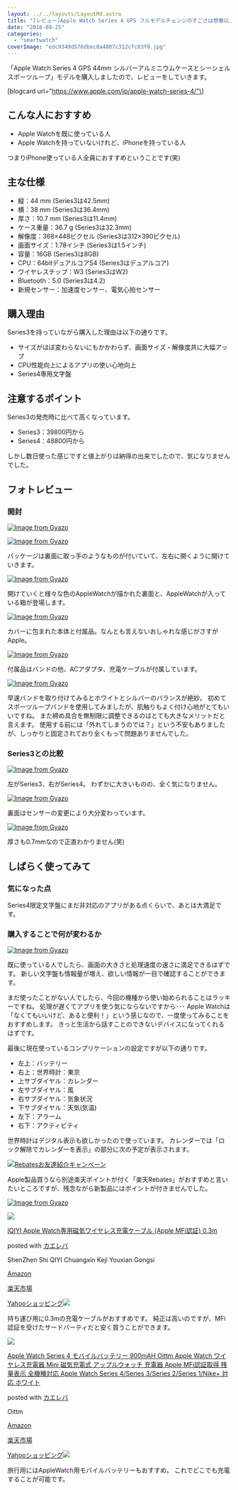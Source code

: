 ```yaml
---
layout: ../../layouts/LayoutMd.astro
title: "[レビュー]Apple Watch Series 4 GPS フルモデルチェンジのすごさは想像以上だった"
date: "2018-09-25"
categories: 
  - "smartwatch"
coverImage: "edc9349d576dbec8a4807c312cfc83f0.jpg"
---
```


「Apple Watch Series 4 GPS 44mm シルバーアルミニウムケースとシーシェルスポーツループ」モデルを購入しましたので、レビューをしていきます。

\[blogcard url="https://www.apple.com/jp/apple-watch-series-4/"\]

## こんな人におすすめ

- Apple Watchを既に使っている人
- Apple Watchを持っていないけれど、iPhoneを持っている人

つまりiPhone使っている人全員におすすめということです(笑)

## 主な仕様

- 縦：44 mm (Series3は42.5mm)
- 横：38 mm (Series3は36.4mm)
- 厚さ：10.7 mm (Series3は11.4mm)
- ケース重量：36.7 g (Series3は32.3mm)
- 解像度：368×448ピクセル (Series3は312×390ピクセル)
- 画面サイズ：1.78インチ (Series3は1.5インチ)
- 容量：16GB (Series3は8GB)
- CPU：64bitデュアルコアS4 (Series3はデュアルコア)
- ワイヤレスチップ：W3 (Series3はW2)
- Bluetooth：5.0 (Series3は4.2)
- 新規センサー：加速度センサー、電気心拍センサー

## 購入理由

Series3を持っていながら購入した理由は以下の通りです。

- サイズがほぼ変わらないにもかかわらず、画面サイズ・解像度共に大幅アップ
- CPU性能向上によるアプリの使い心地向上
- Series4専用文字盤

## 注意するポイント

Series3の発売時に比べて高くなっています。

- Series3：39800円から
- Series4：48800円から

しかし数日使った感じですと値上がりは納得の出来でしたので、気になりませんでした。

## フォトレビュー

### 開封

[![Image from Gyazo](images/483f02166bd148bc4f820d5c8d6d1a42.jpg)](https://gyazo.com/483f02166bd148bc4f820d5c8d6d1a42)

[![Image from Gyazo](images/ad174036f175b8193cb58829e583d2e8.jpg)](https://gyazo.com/ad174036f175b8193cb58829e583d2e8)

パッケージは裏面に取っ手のようなものが付いていて、左右に開くように開けていきます。

[![Image from Gyazo](images/9032bad8e54dfbbcb2f9ebf3b9031304.jpg)](https://gyazo.com/9032bad8e54dfbbcb2f9ebf3b9031304)

開けていくと様々な色のAppleWatchが描かれた裏面と、AppleWatchが入っている箱が登場します。

[![Image from Gyazo](images/b5ad4e726a4626204f889360e639ada1.jpg)](https://gyazo.com/b5ad4e726a4626204f889360e639ada1)

カバーに包まれた本体と付属品。なんとも言えないおしゃれな感じがさすがApple。

[![Image from Gyazo](images/b283e2d0e087e9e1847411c714e89b64.jpg)](https://gyazo.com/b283e2d0e087e9e1847411c714e89b64)

付属品はバンドの他、ACアダプタ、充電ケーブルが付属しています。

[![Image from Gyazo](images/b0e8ed641b03e70c54f0e9c5bce39c1c.jpg)](https://gyazo.com/b0e8ed641b03e70c54f0e9c5bce39c1c)

早速バンドを取り付けてみるとホワイトとシルバーのバランスが絶妙。 初めてスポーツループバンドを使用してみましたが、肌触りもよく付け心地がとてもいいですね。 また締め具合を無制限に調整できるのはとても大きなメリットだと言えます。 使用する前には「外れてしまうのでは？」という不安もありましたが、しっかりと固定されており全くもって問題ありませんでした。

### Series3との比較

[![Image from Gyazo](images/e826a489f53d77268eb1fdf73a2b9708.jpg)](https://gyazo.com/e826a489f53d77268eb1fdf73a2b9708)

左がSeries3、右がSeries4。 わずかに大きいものの、全く気になりません。

[![Image from Gyazo](images/962b02cf50d04c6f4b8d822d62761c0f.jpg)](https://gyazo.com/962b02cf50d04c6f4b8d822d62761c0f)

裏面はセンサーの変更により大分変わっています。

[![Image from Gyazo](images/b2d565bb9a222495f3e59ac23aeac114.jpg)](https://gyazo.com/b2d565bb9a222495f3e59ac23aeac114)

厚さも0.7mmなので正直わかりません(笑)

## しばらく使ってみて

### 気になった点

Series4限定文字盤にまだ非対応のアプリがある点くらいで、あとは大満足です。

### 購入することで何が変わるか

[![Image from Gyazo](images/edc9349d576dbec8a4807c312cfc83f0.jpg)](https://gyazo.com/edc9349d576dbec8a4807c312cfc83f0)

既に使っている人でしたら、画面の大きさと処理速度の速さに満足できるはずです。 新しい文字盤も情報量が増え、欲しい情報が一目で確認することができます。

まだ使ったことがない人でしたら、今回の機種から使い始められることはラッキーですね。 処理が遅くてアプリを使う気にならないですから･･･ Apple Watchは「なくてもいいけど、あると便利！」という感じなので、一度使ってみることをおすすめします。 きっと生活から話すことのできないデバイスになってくれるはずです。

最後に現在使っているコンプリケーションの設定ですが以下の通りです。

- 左上：バッテリー
- 右上：世界時計：東京
- 上サブダイヤル：カレンダー
- 左サブダイヤル：風
- 右サブダイヤル：気象状況
- 下サブダイヤル：天気(気温)
- 左下：アラーム
- 右下：アクティビティ

世界時計はデジタル表示も欲しかったので使っています。 カレンダーでは「ロック解除でカレンダーを表示」の部分に次の予定が表示されます。

[![Rebatesお友達紹介キャンペーン](images/rebates-banner_520x88px_02.png)](https://www.rebates.jp/referrer?referrerid=c4PvkrmtmDM%3D)

Apple製品買うなら別途楽天ポイントが付く「楽天Rebates」がおすすめと言いたいところですが、残念ながら新製品にはポイントが付きませんでした。

[![Image from Gyazo](images/ace2e7dbad179315ba2c3aac82f4272b.png)](https://gyazo.com/ace2e7dbad179315ba2c3aac82f4272b)

[![](images/31klJtMW1EL._SL160_.jpg)](https://www.amazon.co.jp/exec/obidos/ASIN/B01N4NMNR2/mizuka123-22/)

[IQIYI Apple Watch専用磁気ワイヤレス充電ケーブル (Apple MFi認証) 0.3m](https://www.amazon.co.jp/exec/obidos/ASIN/B01N4NMNR2/mizuka123-22/)

posted with [カエレバ](https://kaereba.com)

ShenZhen Shi QIYI Chuangxin Keji Youxian Gongsi

[Amazon](https://www.amazon.co.jp/gp/search?keywords=IQIYI%20Apple%20Watch%E5%B0%82%E7%94%A8%E7%A3%81%E6%B0%97%E3%83%AF%E3%82%A4%E3%83%A4%E3%83%AC%E3%82%B9%E5%85%85%E9%9B%BB%E3%82%B1%E3%83%BC%E3%83%96%E3%83%AB%20%28Apple%20MFi%E8%AA%8D%E8%A8%BC%29%200.3m&__mk_ja_JP=%E3%82%AB%E3%82%BF%E3%82%AB%E3%83%8A&tag=mizuka123-22)

[楽天市場](https://hb.afl.rakuten.co.jp/hgc/042e7c24.303572e6.042e7c25.e339d30a/?pc=https%3A%2F%2Fsearch.rakuten.co.jp%2Fsearch%2Fmall%2FIQIYI%2520Apple%2520Watch%25E5%25B0%2582%25E7%2594%25A8%25E7%25A3%2581%25E6%25B0%2597%25E3%2583%25AF%25E3%2582%25A4%25E3%2583%25A4%25E3%2583%25AC%25E3%2582%25B9%25E5%2585%2585%25E9%259B%25BB%25E3%2582%25B1%25E3%2583%25BC%25E3%2583%2596%25E3%2583%25AB%2520%2528Apple%2520MFi%25E8%25AA%258D%25E8%25A8%25BC%2529%25200.3m%2F-%2Ff.1-p.1-s.1-sf.0-st.A-v.2%3Fx%3D0%26scid%3Daf_ich_link_urltxt%26m%3Dhttp%3A%2F%2Fm.rakuten.co.jp%2F)

[Yahooショッピング![](//ad.jp.ap.valuecommerce.com/servlet/gifbanner?sid=3066752&pid=881990642)](//ck.jp.ap.valuecommerce.com/servlet/referral?sid=3066752&pid=881990642&vc_url=http%3A%2F%2Fsearch.shopping.yahoo.co.jp%2Fsearch%3Fp%3DIQIYI%2520Apple%2520Watch%25E5%25B0%2582%25E7%2594%25A8%25E7%25A3%2581%25E6%25B0%2597%25E3%2583%25AF%25E3%2582%25A4%25E3%2583%25A4%25E3%2583%25AC%25E3%2582%25B9%25E5%2585%2585%25E9%259B%25BB%25E3%2582%25B1%25E3%2583%25BC%25E3%2583%2596%25E3%2583%25AB%2520%2528Apple%2520MFi%25E8%25AA%258D%25E8%25A8%25BC%2529%25200.3m&vcptn=kaereba)

持ち運び用に0.3mの充電ケーブルがおすすめです。 純正は高いのですが、MFi認証を受けたサードパーティだと安く買うことができます。

[![](images/31MiPIgI3mL._SL160_.jpg)](https://www.amazon.co.jp/exec/obidos/ASIN/B075Z48PJY/mizuka123-22/)

[Apple Watch Series 4 モバイルバッテリー 900mAH Oittm Apple Watch ワイヤレス充電器 Mini 磁気充電式 アップルウォッチ 充電器 Apple MFi認証取得 残量表示 全機種対応 Apple Watch Series 4/Series 3/Series 2/Series 1/Nike+ 対応 ホワイト](https://www.amazon.co.jp/exec/obidos/ASIN/B075Z48PJY/mizuka123-22/)

posted with [カエレバ](https://kaereba.com)

Oittm

[Amazon](https://www.amazon.co.jp/gp/search?keywords=Apple%20Watch%20Series%204%20%E3%83%A2%E3%83%90%E3%82%A4%E3%83%AB%E3%83%90%E3%83%83%E3%83%86%E3%83%AA%E3%83%BC%20900mAH%20Oittm%20Apple%20Watch%20%E3%83%AF%E3%82%A4%E3%83%A4%E3%83%AC%E3%82%B9%E5%85%85%E9%9B%BB%E5%99%A8%20Mini%20%E7%A3%81%E6%B0%97%E5%85%85%E9%9B%BB%E5%BC%8F%20%E3%82%A2%E3%83%83%E3%83%97%E3%83%AB%E3%82%A6%E3%82%A9%E3%83%83%E3%83%81%20%E5%85%85%E9%9B%BB%E5%99%A8%20Apple%20MFi%E8%AA%8D%E8%A8%BC%E5%8F%96%E5%BE%97%20%E6%AE%8B%E9%87%8F%E8%A1%A8%E7%A4%BA%20%E5%85%A8%E6%A9%9F%E7%A8%AE%E5%AF%BE%E5%BF%9C%20Apple%20Watch%20Series%204%2FSeries%203%2FSeries%202%2FSeries%201%2FNike%20%20%E5%AF%BE%E5%BF%9C%20%E3%83%9B%E3%83%AF%E3%82%A4%E3%83%88&__mk_ja_JP=%E3%82%AB%E3%82%BF%E3%82%AB%E3%83%8A&tag=mizuka123-22)

[楽天市場](https://hb.afl.rakuten.co.jp/hgc/042e7c24.303572e6.042e7c25.e339d30a/?pc=https%3A%2F%2Fsearch.rakuten.co.jp%2Fsearch%2Fmall%2FApple%2520Watch%2520Series%25204%2520%25E3%2583%25A2%25E3%2583%2590%25E3%2582%25A4%25E3%2583%25AB%25E3%2583%2590%25E3%2583%2583%25E3%2583%2586%25E3%2583%25AA%25E3%2583%25BC%2520900mAH%2520Oittm%2520Apple%2520Watch%2520%25E3%2583%25AF%25E3%2582%25A4%25E3%2583%25A4%25E3%2583%25AC%25E3%2582%25B9%25E5%2585%2585%25E9%259B%25BB%25E5%2599%25A8%2520Mini%2520%25E7%25A3%2581%25E6%25B0%2597%25E5%2585%2585%25E9%259B%25BB%25E5%25BC%258F%2520%25E3%2582%25A2%25E3%2583%2583%25E3%2583%2597%25E3%2583%25AB%25E3%2582%25A6%25E3%2582%25A9%25E3%2583%2583%25E3%2583%2581%2520%25E5%2585%2585%25E9%259B%25BB%25E5%2599%25A8%2520Apple%2520MFi%25E8%25AA%258D%25E8%25A8%25BC%25E5%258F%2596%25E5%25BE%2597%2520%25E6%25AE%258B%25E9%2587%258F%25E8%25A1%25A8%25E7%25A4%25BA%2520%25E5%2585%25A8%25E6%25A9%259F%25E7%25A8%25AE%25E5%25AF%25BE%25E5%25BF%259C%2520Apple%2520Watch%2520Series%25204%252FSeries%25203%252FSeries%25202%252FSeries%25201%252FNike%2520%2520%25E5%25AF%25BE%25E5%25BF%259C%2520%25E3%2583%259B%25E3%2583%25AF%25E3%2582%25A4%25E3%2583%2588%2F-%2Ff.1-p.1-s.1-sf.0-st.A-v.2%3Fx%3D0%26scid%3Daf_ich_link_urltxt%26m%3Dhttp%3A%2F%2Fm.rakuten.co.jp%2F)

[Yahooショッピング![](//ad.jp.ap.valuecommerce.com/servlet/gifbanner?sid=3066752&pid=881990642)](//ck.jp.ap.valuecommerce.com/servlet/referral?sid=3066752&pid=881990642&vc_url=http%3A%2F%2Fsearch.shopping.yahoo.co.jp%2Fsearch%3Fp%3DApple%2520Watch%2520Series%25204%2520%25E3%2583%25A2%25E3%2583%2590%25E3%2582%25A4%25E3%2583%25AB%25E3%2583%2590%25E3%2583%2583%25E3%2583%2586%25E3%2583%25AA%25E3%2583%25BC%2520900mAH%2520Oittm%2520Apple%2520Watch%2520%25E3%2583%25AF%25E3%2582%25A4%25E3%2583%25A4%25E3%2583%25AC%25E3%2582%25B9%25E5%2585%2585%25E9%259B%25BB%25E5%2599%25A8%2520Mini%2520%25E7%25A3%2581%25E6%25B0%2597%25E5%2585%2585%25E9%259B%25BB%25E5%25BC%258F%2520%25E3%2582%25A2%25E3%2583%2583%25E3%2583%2597%25E3%2583%25AB%25E3%2582%25A6%25E3%2582%25A9%25E3%2583%2583%25E3%2583%2581%2520%25E5%2585%2585%25E9%259B%25BB%25E5%2599%25A8%2520Apple%2520MFi%25E8%25AA%258D%25E8%25A8%25BC%25E5%258F%2596%25E5%25BE%2597%2520%25E6%25AE%258B%25E9%2587%258F%25E8%25A1%25A8%25E7%25A4%25BA%2520%25E5%2585%25A8%25E6%25A9%259F%25E7%25A8%25AE%25E5%25AF%25BE%25E5%25BF%259C%2520Apple%2520Watch%2520Series%25204%252FSeries%25203%252FSeries%25202%252FSeries%25201%252FNike%2520%2520%25E5%25AF%25BE%25E5%25BF%259C%2520%25E3%2583%259B%25E3%2583%25AF%25E3%2582%25A4%25E3%2583%2588&vcptn=kaereba)

旅行用にはAppleWatch用モバイルバッテリーもおすすめ。 これでどこでも充電することが可能です。
